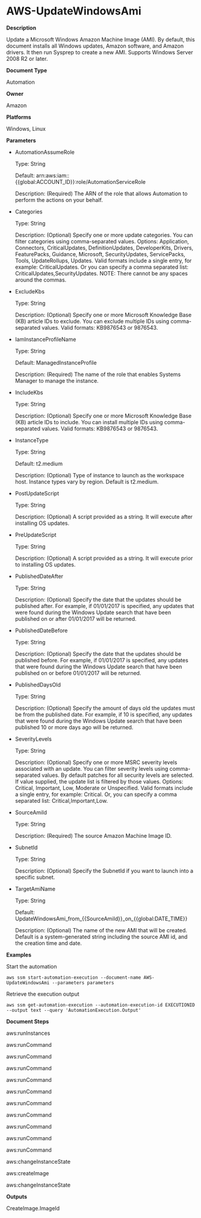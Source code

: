 # AWS\-UpdateWindowsAmi<a name="automation-aws-updatewindowsami"></a>

**Description**

Update a Microsoft Windows Amazon Machine Image \(AMI\)\. By default, this document installs all Windows updates, Amazon software, and Amazon drivers\. It then run Sysprep to create a new AMI\. Supports Windows Server 2008 R2 or later\.

**Document Type**

Automation

**Owner**

Amazon

**Platforms**

Windows, Linux

**Parameters**
+ AutomationAssumeRole

  Type: String

  Default: arn:aws:iam::\{\{global:ACCOUNT\_ID\}\}:role/AutomationServiceRole

  Description: \(Required\) The ARN of the role that allows Automation to perform the actions on your behalf\.
+ Categories

  Type: String

  Description: \(Optional\) Specify one or more update categories\. You can filter categories using comma\-separated values\. Options: Application, Connectors, CriticalUpdates, DefinitionUpdates, DeveloperKits, Drivers, FeaturePacks, Guidance, Microsoft, SecurityUpdates, ServicePacks, Tools, UpdateRollups, Updates\. Valid formats include a single entry, for example: CriticalUpdates\. Or you can specify a comma separated list: CriticalUpdates,SecurityUpdates\. NOTE: There cannot be any spaces around the commas\.
+ ExcludeKbs

  Type: String

  Description: \(Optional\) Specify one or more Microsoft Knowledge Base \(KB\) article IDs to exclude\. You can exclude multiple IDs using comma\-separated values\. Valid formats: KB9876543 or 9876543\.
+ IamInstanceProfileName

  Type: String

  Default: ManagedInstanceProfile

  Description: \(Required\) The name of the role that enables Systems Manager to manage the instance\.
+ IncludeKbs

  Type: String

  Description: \(Optional\) Specify one or more Microsoft Knowledge Base \(KB\) article IDs to include\. You can install multiple IDs using comma\-separated values\. Valid formats: KB9876543 or 9876543\.
+ InstanceType

  Type: String

  Default: t2\.medium

  Description: \(Optional\) Type of instance to launch as the workspace host\. Instance types vary by region\. Default is t2\.medium\.
+ PostUpdateScript

  Type: String

  Description: \(Optional\) A script provided as a string\. It will execute after installing OS updates\.
+ PreUpdateScript

  Type: String

  Description: \(Optional\) A script provided as a string\. It will execute prior to installing OS updates\.
+ PublishedDateAfter

  Type: String

  Description: \(Optional\) Specify the date that the updates should be published after\. For example, if 01/01/2017 is specified, any updates that were found during the Windows Update search that have been published on or after 01/01/2017 will be returned\.
+ PublishedDateBefore

  Type: String

  Description: \(Optional\) Specify the date that the updates should be published before\. For example, if 01/01/2017 is specified, any updates that were found during the Windows Update search that have been published on or before 01/01/2017 will be returned\.
+ PublishedDaysOld

  Type: String

  Description: \(Optional\) Specify the amount of days old the updates must be from the published date\. For example, if 10 is specified, any updates that were found during the Windows Update search that have been published 10 or more days ago will be returned\.
+ SeverityLevels

  Type: String

  Description: \(Optional\) Specify one or more MSRC severity levels associated with an update\. You can filter severity levels using comma\-separated values\. By default patches for all security levels are selected\. If value supplied, the update list is filtered by those values\. Options: Critical, Important, Low, Moderate or Unspecified\. Valid formats include a single entry, for example: Critical\. Or, you can specify a comma separated list: Critical,Important,Low\.
+ SourceAmiId

  Type: String

  Description: \(Required\) The source Amazon Machine Image ID\.
+ SubnetId

  Type: String

  Description: \(Optional\) Specify the SubnetId if you want to launch into a specific subnet\.
+ TargetAmiName

  Type: String

  Default: UpdateWindowsAmi\_from\_\{\{SourceAmiId\}\}\_on\_\{\{global:DATE\_TIME\}\}

  Description: \(Optional\) The name of the new AMI that will be created\. Default is a system\-generated string including the source AMI id, and the creation time and date\.

**Examples**

Start the automation

```
aws ssm start-automation-execution --document-name AWS-UpdateWindowsAmi --parameters parameters
```

Retrieve the execution output

```
aws ssm get-automation-execution --automation-execution-id EXECUTIONID --output text --query 'AutomationExecution.Output'
```

**Document Steps**

aws:runInstances

aws:runCommand

aws:runCommand

aws:runCommand

aws:runCommand

aws:runCommand

aws:runCommand

aws:runCommand

aws:runCommand

aws:runCommand

aws:runCommand

aws:changeInstanceState

aws:createImage

aws:changeInstanceState

**Outputs**

CreateImage\.ImageId